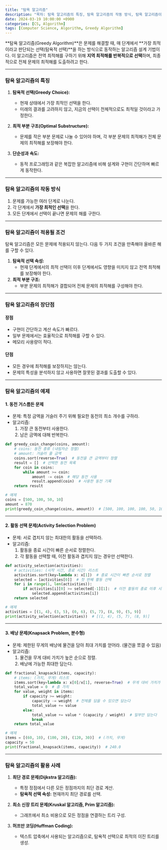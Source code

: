 ```yaml
---
title: "탐욕 알고리즘"
description: "목차: 탐욕 알고리즘의 특징, 탐욕 알고리즘의 작동 방식, 탐욕 알고리즘이 적용될 조건, 탐욕 알고리즘의 장단점"
date: 2024-03-19 10:00:00 +0900
categories: [CS, Algorithm]
tags: [Computer Science, Algorithm, Greedy Algorithm]
---
```


**탐욕 알고리즘(Greedy Algorithm)**은 문제를 해결할 때, 매 단계에서 **가장 최적이라고 판단되는 선택(탐욕적 선택)**을 하는 방식으로 동작하는 알고리즘 설계 기법이다. 이 알고리즘은 전역 최적해를 구하기 위해 **지역 최적해를 반복적으로 선택**하며, 최종적으로 전체 문제의 최적해를 도출하려고 한다.

---

### **탐욕 알고리즘의 특징**
1. **탐욕적 선택(Greedy Choice):**
   - 현재 상태에서 가장 최적인 선택을 한다.
   - 미래의 결과를 고려하지 않고, 지금의 선택이 전체적으로도 최적일 것이라고 가정한다.

2. **최적 부분 구조(Optimal Substructure):**
   - 문제를 작은 부분 문제로 나눌 수 있어야 하며, 각 부분 문제의 최적해가 전체 문제의 최적해를 보장해야 한다.

3. **단순성과 속도:**
   - 동적 프로그래밍과 같은 복잡한 알고리즘에 비해 설계와 구현이 간단하며 빠르게 동작한다.

---

### **탐욕 알고리즘의 작동 방식**
1. 문제를 가능한 여러 단계로 나눈다.
2. 각 단계에서 **가장 최적인 선택**을 한다.
3. 모든 단계에서 선택이 끝나면 문제의 해를 구한다.

---

### **탐욕 알고리즘이 적용될 조건**
탐욕 알고리즘은 모든 문제에 적용되지 않는다. 다음 두 가지 조건을 만족해야 올바른 해를 구할 수 있다.
1. **탐욕적 선택 속성:**  
   - 현재 단계에서의 최적 선택이 이후 단계에서도 영향을 미치지 않고 전역 최적해를 보장해야 한다.
2. **최적 부분 구조:**  
   - 부분 문제의 최적해가 결합되어 전체 문제의 최적해를 구성해야 한다.

---

### **탐욕 알고리즘의 장단점**

#### **장점**
- 구현이 간단하고 계산 속도가 빠르다.
- 일부 문제에서는 효율적으로 최적해를 구할 수 있다.
- 메모리 사용량이 적다.

#### **단점**
- 모든 경우에 최적해를 보장하지는 않는다.
- 문제의 특성을 분석하지 않고 사용하면 잘못된 결과를 도출할 수 있다.

---

### **탐욕 알고리즘의 예제**

#### **1. 동전 거스름돈 문제**
- 문제: 특정 금액을 거슬러 주기 위해 필요한 동전의 최소 개수를 구하라.
- 알고리즘:
  1. 가장 큰 동전부터 사용한다.
  2. 남은 금액에 대해 반복한다.

```python
def greedy_coin_change(coins, amount):
    # coins: 동전 종류 (내림차순 정렬)
    # amount: 거슬러 줄 금액
    coins.sort(reverse=True)  # 동전을 큰 금액부터 정렬
    result = []  # 선택한 동전 목록
    for coin in coins:
        while amount >= coin:
            amount -= coin  # 해당 동전 사용
            result.append(coin)  # 사용한 동전 기록
    return result

# 예제
coins = [500, 100, 50, 10]
amount = 870
print(greedy_coin_change(coins, amount))  # [500, 100, 100, 100, 50, 10, 10]
```

---

#### **2. 활동 선택 문제(Activity Selection Problem)**
- 문제: 서로 겹치지 않는 최대한의 활동을 선택하라.
- 알고리즘:
  1. 활동을 종료 시간이 빠른 순서로 정렬한다.
  2. 각 활동을 선택할 때, 이전 활동과 겹치지 않는 경우만 선택한다.

```python
def activity_selection(activities):
    # activities: (시작 시간, 종료 시간) 리스트
    activities.sort(key=lambda x: x[1])  # 종료 시간이 빠른 순서로 정렬
    selected = [activities[0]]  # 첫 번째 활동 선택
    for i in range(1, len(activities)):
        if activities[i][0] >= selected[-1][1]:  # 이전 활동의 종료 이후 시작
            selected.append(activities[i])
    return selected

# 예제
activities = [(1, 4), (3, 5), (0, 6), (5, 7), (8, 9), (5, 9)]
print(activity_selection(activities))  # [(1, 4), (5, 7), (8, 9)]
```

---

#### **3. 배낭 문제(Knapsack Problem, 분수형)**
- 문제: 제한된 무게의 배낭에 물건을 담아 최대 가치를 얻어라. (물건을 쪼갤 수 있음)
- 알고리즘:
  1. 물건을 무게 대비 가치가 높은 순으로 정렬.
  2. 배낭에 가능한 최대한 담는다.

```python
def fractional_knapsack(items, capacity):
    # items: (가치, 무게) 리스트
    items.sort(key=lambda x: x[0]/x[1], reverse=True)  # 무게 대비 가치가 높은 순으로 정렬
    total_value = 0  # 총 가치
    for value, weight in items:
        if capacity >= weight:
            capacity -= weight  # 전체를 담을 수 있으면 담는다
            total_value += value
        else:
            total_value += value * (capacity / weight)  # 일부만 담는다
            break
    return total_value

# 예제
items = [(60, 10), (100, 20), (120, 30)]  # (가치, 무게)
capacity = 50
print(fractional_knapsack(items, capacity))  # 240.0
```

---

### **탐욕 알고리즘의 활용 사례**
1. **최단 경로 문제(Dijkstra 알고리즘):**  
   - 특정 정점에서 다른 모든 정점까지의 최단 경로 계산.  
   - **탐욕적 선택 속성:** 현재까지 최단 경로를 선택.

2. **최소 신장 트리 문제(Kruskal 알고리즘, Prim 알고리즘):**  
   - 그래프에서 최소 비용으로 모든 정점을 연결하는 트리 구성.

3. **허프만 코딩(Huffman Coding):**  
   - 텍스트 압축에서 사용되는 알고리즘으로, 탐욕적 선택으로 최적의 이진 트리를 생성.